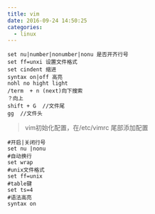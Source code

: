 ```yaml
---
title: vim
date: 2016-09-24 14:50:25
categories:
  - linux
---
```


	set nu|number|nonumber|nonu 是否开齐行号
	set ff=unxi 设置文件格式
	set cindent 缩进
	syntax on|off 高亮
	nohl no hight light
	/term  + n (next)向下搜索
	？向上
	shift + G  //文件尾
	gg 	//文件头
<!--more-->
> vim初始化配置，在/etc/vimrc 尾部添加配置

	#开启|关闭行号
	set nu |nonu
	#自动换行
	set wrap 
	#unix文件格式
	set ff=unix
	#table键
	set ts=4
	#语法高亮
	syntax on